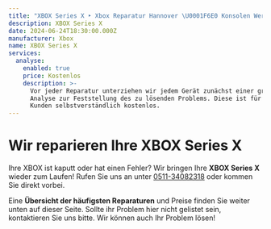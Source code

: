 ```yaml
---
title: "XBOX Series X ‣ Xbox Reparatur Hannover \U0001F6E0️ Konsolen Werkstatt"
description: XBOX Series X
date: 2024-06-24T18:30:00.000Z
manufacturer: Xbox
name: XBOX Series X
services:
  analyse:
    enabled: true
    price: Kostenlos
    description: >-
      Vor jeder Reparatur unterziehen wir jedem Gerät zunächst einer gründlichen
      Analyse zur Feststellung des zu lösenden Problems. Diese ist für unsere
      Kunden selbstverständlich kostenlos.
---
```

# Wir reparieren Ihre XBOX Series X

Ihre XBOX ist kaputt oder hat einen Fehler? Wir bringen Ihre **XBOX Series X** wieder zum Laufen! Rufen Sie uns an unter [0511-34082318](tel:051134082318) oder kommen Sie direkt vorbei.

Eine **Übersicht der häufigsten Reparaturen** und Preise finden Sie weiter unten auf dieser Seite. Sollte ihr Problem hier nicht gelistet sein, kontaktieren Sie uns bitte. Wir können auch Ihr Problem lösen!
